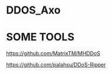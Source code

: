 # DDOS_Axo


# SOME TOOLS


https://github.com/MatrixTM/MHDDoS

https://github.com/palahsu/DDoS-Ripper


